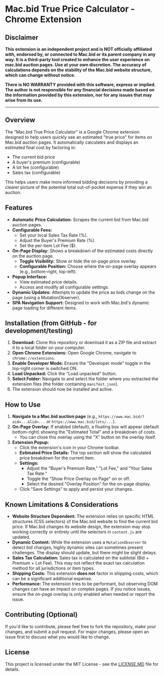 # Mac.bid True Price Calculator - Chrome Extension

## Disclaimer

**This extension is an independent project and is NOT officially affiliated with, endorsed by, or connected to Mac.bid or its parent company in any way. It is a third-party tool created to enhance the user experience on mac.bid auction pages. Use at your own discretion. The accuracy of calculations depends on the stability of the Mac.bid website structure, which can change without notice.**

**There is NO WARRANTY provided with this software, express or implied. The author is not responsible for any financial decisions made based on the information provided by this extension, nor for any issues that may arise from its use.**

---

## Overview

The "Mac.bid True Price Calculator" is a Google Chrome extension designed to help users quickly see an estimated "true price" for items on Mac.bid auction pages. It automatically calculates and displays an estimated final cost by factoring in:

*   The current bid price
*   A buyer's premium (configurable)
*   A lot fee (configurable)
*   Sales tax (configurable)

This helps users make more informed bidding decisions by providing a clearer picture of the potential total out-of-pocket expense if they win an auction.

## Features

*   **Automatic Price Calculation:** Scrapes the current bid from Mac.bid auction pages.
*   **Configurable Fees:**
    *   Set your local Sales Tax Rate (%).
    *   Adjust the Buyer's Premium Rate (%).
    *   Set the per-item Lot Fee ($).
*   **On-Page Display:** Shows a breakdown of the estimated costs directly on the auction page.
    *   **Toggle Visibility:** Show or hide the on-page price overlay.
    *   **Configurable Position:** Choose where the on-page overlay appears (e.g., bottom-right, top-left).
*   **Popup Interface:**
    *   View estimated price details.
    *   Access and modify all configurable settings.
*   **Dynamic Updates:** Attempts to update the price as bids change on the page (using a MutationObserver).
*   **SPA Navigation Support:** Designed to work with Mac.bid's dynamic page loading for different items.

## Installation (from GitHub - for development/testing)

1.  **Download:** Clone this repository or download it as a ZIP file and extract it to a local folder on your computer.
2.  **Open Chrome Extensions:** Open Google Chrome, navigate to `chrome://extensions`.
3.  **Enable Developer Mode:** Ensure the "Developer mode" toggle in the top-right corner is switched ON.
4.  **Load Unpacked:** Click the "Load unpacked" button.
5.  **Select Folder:** Navigate to and select the folder where you extracted the extension files (the folder containing `manifest.json`).
6.  The extension should now be installed and active.

## How to Use

1.  **Navigate to a Mac.bid auction page** (e.g., `https://www.mac.bid/?aid=...&lid=...` or `https://www.mac.bid/lots/...`).
2.  **On-Page Overlay:** If enabled (default), a floating box will appear (default bottom-right) showing the "Estimated Total" and a breakdown of costs.
    *   You can close this overlay using the "X" button on the overlay itself.
3.  **Extension Popup:**
    *   Click the extension's icon in your Chrome toolbar.
    *   **Estimated Price Details:** The top section will show the calculated price breakdown for the current item.
    *   **Settings:**
        *   Adjust the "Buyer's Premium Rate," "Lot Fee," and "Your Sales Tax Rate."
        *   Toggle the "Show Price Overlay on Page" on or off.
        *   Select the desired "Overlay Position" for the on-page display.
    *   Click "Save Settings" to apply and persist your changes.

## Known Limitations & Considerations

*   **Website Structure Dependent:** The extension relies on specific HTML structures (CSS selectors) of the Mac.bid website to find the current bid price. If Mac.bid changes its website design, the extension may stop working correctly or entirely until the selectors in `content.js` are updated.
*   **Dynamic Content:** While the extension uses a `MutationObserver` to detect bid changes, highly dynamic sites can sometimes present challenges. The display should update, but there might be slight delays.
*   **Sales Tax Calculation:** Sales tax is calculated on the subtotal (Bid + Premium + Lot Fee). This may not reflect the exact tax calculation method for all jurisdictions or item types.
*   **Shipping Costs:** This extension **does not** factor in shipping costs, which can be a significant additional expense.
*   **Performance:** The extension tries to be performant, but observing DOM changes can have an impact on complex pages. If you notice issues, ensure the on-page overlay is only enabled when needed or report the issue.

## Contributing (Optional)

If you'd like to contribute, please feel free to fork the repository, make your changes, and submit a pull request. For major changes, please open an issue first to discuss what you would like to change.

## License

This project is licensed under the MIT License - see the [LICENSE.MD](https://github.com/adonnan/mac-bid-true-price/blob/main/README.md) file for details.
